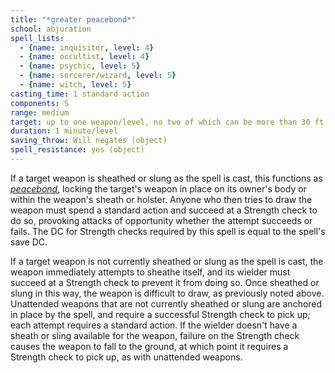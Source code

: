```yaml
---
title: "*greater peacebond*"
school: abjuration
spell_lists:
  - {name: inquisitor, level: 4}
  - {name: occultist, level: 4}
  - {name: psychic, level: 5}
  - {name: sorcerer/wizard, level: 5}
  - {name: witch, level: 5}
casting_time: 1 standard action
components: S
range: medium
target: up to one weapon/level, no two of which can be more than 30 ft. apart
duration: 1 minute/level
saving_throw: Will negates (object)
spell_resistance: yes (object)
---
```


If a target weapon is sheathed or slung as the spell is cast, this functions as [*peacebond*](/spells/peacebond/), locking the target's weapon in place on its owner's body or within the weapon's sheath or holster. Anyone who then tries to draw the weapon must spend a standard action and succeed at a Strength check to do so, provoking attacks of opportunity whether the attempt succeeds or fails. The DC for Strength checks required by this spell is equal to the spell's save DC.

If a target weapon is not currently sheathed or slung as the spell is cast, the weapon immediately attempts to sheathe itself, and its wielder must succeed at a Strength check to prevent it from doing so. Once sheathed or slung in this way, the weapon is difficult to draw, as previously noted above. Unattended weapons that are not currently sheathed or slung are anchored in place by the spell, and require a successful Strength check to pick up; each attempt requires a standard action. If the wielder doesn't have a sheath or sling available for the weapon, failure on the Strength check causes the weapon to fall to the ground, at which point it requires a Strength check to pick up, as with unattended weapons.

